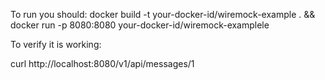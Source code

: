 To run you should:
docker build -t your-docker-id/wiremock-example . && docker run -p 8080:8080 your-docker-id/wiremock-examplele

To verify it is working:

curl http://localhost:8080/v1/api/messages/1

